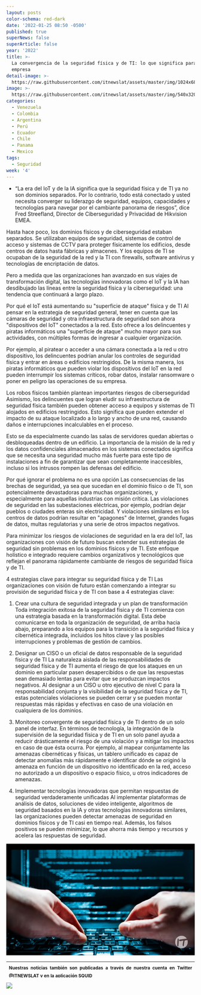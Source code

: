 ```yaml
---
layout: posts
color-schema: red-dark
date: '2022-01-25 08:50 -0500'
published: true
superNews: false
superArticle: false
year: '2022'
title: >-
  La convergencia de la seguridad física y de TI: lo que significa para su
  empresa
detail-image: >-
  https://raw.githubusercontent.com/itnewslat/assets/master/img/1024x680/Seguridad-teclado-g.jpg
image: >-
  https://raw.githubusercontent.com/itnewslat/assets/master/img/540x320/Seguridad-teclado-p.jpg
categories:
  - Venezuela
  - Colombia
  - Argentina
  - Perú
  - Ecuador
  - Chile
  - Panama
  - Mexico
tags:
  - Seguridad
week: '4'
---
```

- “La era del IoT y de la IA significa que la seguridad física y de TI ya no son dominios separados. Por lo contrario, todo está conectado y usted necesita converger su liderazgo de seguridad, equipos, capacidades y tecnologías para navegar por el cambiante panorama de riesgos”, dice Fred Streefland, Director de Ciberseguridad y Privacidad de Hikvision EMEA.

Hasta hace poco, los dominios físicos y de ciberseguridad estaban separados. Se utilizaban equipos de seguridad, sistemas de control de acceso y sistemas de CCTV para proteger físicamente los edificios, desde centros de datos hasta fábricas y almacenes. Y los equipos de TI se ocupaban de la seguridad de la red y la TI con firewalls, software antivirus y tecnologías de encriptación de datos. 

Pero a medida que las organizaciones han avanzado en sus viajes de transformación digital, las tecnologías innovadoras como el IoT y la IA han desdibujado las líneas entre la seguridad física y la ciberseguridad: una tendencia que continuará a largo plazo. 

Por qué el IoT está aumentando su "superficie de ataque" física y de TI
Al pensar  en la estrategia de seguridad general, tener en cuenta que las cámaras de seguridad y otra infraestructura de seguridad son ahora "dispositivos del IoT" conectados a la red. Esto ofrece a los delincuentes y piratas informáticos una "superficie de ataque" mucho mayor para sus actividades, con múltiples formas de ingresar a cualquier organización. 

Por ejemplo, al piratear o acceder a una cámara conectada a la red u otro dispositivo, los delincuentes podrían anular los controles de seguridad física y entrar en áreas o edificios restringidos. De la misma manera, los piratas informáticos que pueden violar los dispositivos del IoT en la red pueden interrumpir los sistemas críticos, robar datos, instalar ransomware o poner en peligro las operaciones de su empresa. 

Los robos físicos también plantean importantes riesgos de ciberseguridad
Asimismo, los delincuentes que logran eludir su infraestructura de seguridad física también pueden obtener acceso a equipos y sistemas de TI alojados en edificios restringidos. Esto significa que pueden extender el impacto de su ataque localizado a lo largo y ancho de una red, causando daños e interrupciones incalculables en el proceso.

Esto se da especialmente cuando las salas de servidores quedan abiertas o desbloqueadas dentro de un edificio. La importancia de la misión de la red y los datos confidenciales almacenados en los sistemas conectados significa que se necesita una seguridad mucho más fuerte para este tipo de instalaciones a fin de garantizar que sean completamente inaccesibles, incluso si los intrusos rompen las defensas del edificio.

Por qué ignorar el problema no es una opción
Las consecuencias de las brechas de seguridad, ya sea que sucedan en el dominio físico o de TI, son potencialmente devastadoras para muchas organizaciones, y especialmente para aquellas industrias con misión crítica. Las violaciones de seguridad en las subestaciones eléctricas, por ejemplo, podrían dejar pueblos o ciudades enteras sin electricidad. Y violaciones similares en los centros de datos podrían resultar en "apagones" de Internet, grandes fugas de datos, multas regulatorias y una serie de otros impactos negativos. 

Para minimizar los riesgos de violaciones de seguridad en la era del IoT, las organizaciones con visión de futuro buscan extender sus estrategias de seguridad sin problemas en los dominios físicos y de TI. Este enfoque holístico e integrado requiere cambios organizativos y tecnológicos que reflejan el panorama rápidamente cambiante de riesgos de seguridad física y de TI. 

4 estrategias clave para integrar su seguridad física y de TI
Las organizaciones con visión de futuro están comenzando a integrar su provisión de seguridad física y de TI con base a 4 estrategias clave: 

1. Crear una cultura de seguridad integrada y un plan de transformación
Toda integración exitosa de la seguridad física y de TI comienza con una estrategia basada en la transformación digital. Esta debe comunicarse en toda la organización de seguridad, de arriba hacia abajo, preparando a los equipos para la transición a la seguridad física y cibernética integrada, incluidos los hitos clave y las posibles interrupciones y problemas de gestión de cambios.

1. Designar un CISO o un oficial de datos responsable de la seguridad física y de TI 
La naturaleza aislada de las responsabilidades de seguridad física y de TI aumenta el riesgo de que los ataques en un dominio en particular pasen desapercibidos o de que las respuestas sean demasiado lentas para evitar que se produzcan impactos negativos. Al designar a un CISO u otro ejecutivo de nivel C para la responsabilidad conjunta y la visibilidad de la seguridad física y de TI, estas potenciales violaciones se pueden cerrar y se pueden montar respuestas más rápidas y efectivas en caso de una violación en cualquiera de los dominios. 

1. Monitoreo convergente de seguridad física y de TI dentro de un solo panel de interfaz.
En términos de tecnología, la integración de la supervisión de la seguridad física y de TI en un solo panel ayuda a reducir drásticamente el riesgo de una violación y a mitigar los impactos en caso de que ésta ocurra. Por ejemplo, al mapear conjuntamente las amenazas cibernéticas y físicas, un tablero unificado es capaz de detectar anomalías más rápidamente e identificar dónde se originó la amenaza en función de un dispositivo no identificado en la red, acceso no autorizado a un dispositivo o espacio físico, u otros indicadores de amenazas. 

1. Implementar tecnologías innovadoras que permitan respuestas de seguridad verdaderamente unificadas
Al implementar plataformas de análisis de datos, soluciones de video inteligente, algoritmos de seguridad basados en la IA y otras tecnologías innovadoras similares, las organizaciones pueden detectar amenazas de seguridad en dominios físicos y de TI casi en tiempo real. Además, los falsos positivos se pueden minimizar, lo que ahorra más tiempo y recursos y acelera las respuestas de seguridad.


![](https://raw.githubusercontent.com/itnewslat/assets/master/img/540x320/Seguridad-teclado-p.jpg)

<table style="height: 42px;" width="569">
<tbody>
<tr>
<td style="text-align: justify;"><sub><strong>Nuestras noticias también son publicadas a través de nuestra cuenta en Twitter <a href="https://twitter.com/itnewslat?lang=es">@ITNEWSLAT</a> y en la aplicación <a href="https://squidapp.co/en/">SQUID</a></strong></sub></td>
</tr>
</tbody>
</table>

<img src="https://tracker.metricool.com/c3po.jpg?hash=56f88a41e39ab42c063cc51676587a04"/>
